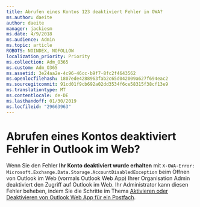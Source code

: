```yaml
---
title: Abrufen eines Kontos 123 deaktiviert Fehler in OWA?
ms.author: daeite
author: daeite
manager: jackiesm
ms.date: 4/9/2018
ms.audience: Admin
ms.topic: article
ROBOTS: NOINDEX, NOFOLLOW
localization_priority: Priority
ms.collection: Adm_O365
ms.custom: Adm_O365
ms.assetid: 3e24aa2e-4c96-46cc-b9f7-8fc2f4643562
ms.openlocfilehash: 1807ede4288963fab2c65d042009a627f694eac2
ms.sourcegitcommit: 91cd01f9cb692a02dd3534f6ce58315f38cf13e9
ms.translationtype: MT
ms.contentlocale: de-DE
ms.lasthandoff: 01/30/2019
ms.locfileid: "29663963"
---
```

# <a name="getting-an-account-disabled-error-in-outlook-on-the-web"></a>Abrufen eines Kontos deaktiviert Fehler in Outlook im Web?

Wenn Sie den Fehler **Ihr Konto deaktiviert wurde erhalten** mit `X-OWA-Error: Microsoft.Exchange.Data.Storage.AccountDisabledException` beim Öffnen von Outlook im Web (vormals Outlook Web App) Ihrer Organisation Admin deaktiviert den Zugriff auf Outlook im Web. Ihr Administrator kann diesen Fehler beheben, indem Sie die Schritte im Thema [Aktivieren oder Deaktivieren von Outlook Web App für ein Postfach](https://technet.microsoft.com/library/bb124124%28v=exchg.150%29.aspx).
  
